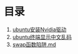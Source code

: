 # 目录

1. [ubuntu安装Nvidia驱动](/linux/安装nvidia驱动.md)
2. [ubuntu终端显示中文乱码](/linux/ubuntu终端显示中文乱码.md)
3. [swap函数陷阱.md](/c/swap函数陷阱.md)
